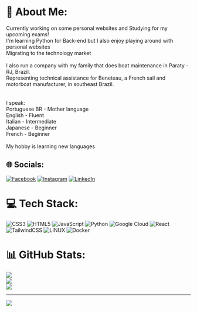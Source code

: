 # 💫 About Me:
Currently working on some personal websites and Studying for my upcoming exams!<br>I'm learning Python for Back-end but I also enjoy playing around with personal websites<br>Migrating to the technology market<br><br>I also run a company with my family that does boat maintenance in Paraty - RJ, Brazil.<br>Representing technical assistance for Beneteau, a French sail and motorboat manufacturer, in southeast Brazil.<br><br><br>I speak:<br>Portuguese BR - Mother language<br>English - Fluent<br>Italian - Intermediate<br>Japanese - Beginner<br>French - Beginner<br><br>My hobby is learning new languages


## 🌐 Socials:
[![Facebook](https://img.shields.io/badge/Facebook-%231877F2.svg?logo=Facebook&logoColor=white)](https://facebook.com/luizcvictor) [![Instagram](https://img.shields.io/badge/Instagram-%23E4405F.svg?logo=Instagram&logoColor=white)](https://instagram.com/luizcvbsj) [![LinkedIn](https://img.shields.io/badge/LinkedIn-%230077B5.svg?logo=linkedin&logoColor=white)](https://linkedin.com/in/lcvbsj) 

# 💻 Tech Stack:
![CSS3](https://img.shields.io/badge/css3-%231572B6.svg?style=for-the-badge&logo=css3&logoColor=white) ![HTML5](https://img.shields.io/badge/html5-%23E34F26.svg?style=for-the-badge&logo=html5&logoColor=white) ![JavaScript](https://img.shields.io/badge/javascript-%23323330.svg?style=for-the-badge&logo=javascript&logoColor=%23F7DF1E) ![Python](https://img.shields.io/badge/python-3670A0?style=for-the-badge&logo=python&logoColor=ffdd54) ![Google Cloud](https://img.shields.io/badge/Google%20Cloud-%234285F4.svg?style=for-the-badge&logo=google-cloud&logoColor=white) ![React](https://img.shields.io/badge/react-%2320232a.svg?style=for-the-badge&logo=react&logoColor=%2361DAFB) ![TailwindCSS](https://img.shields.io/badge/tailwindcss-%2338B2AC.svg?style=for-the-badge&logo=tailwind-css&logoColor=white) ![LINUX](https://img.shields.io/badge/Linux-FCC624?style=for-the-badge&logo=linux&logoColor=black) ![Docker](https://img.shields.io/badge/docker-%230db7ed.svg?style=for-the-badge&logo=docker&logoColor=white)
# 📊 GitHub Stats:
![](https://github-readme-stats.vercel.app/api?username=LuizCVBSJ&theme=dark&hide_border=true&include_all_commits=true&count_private=false)<br/>
![](https://github-readme-streak-stats.herokuapp.com/?user=LuizCVBSJ&theme=dark&hide_border=true)<br/>
![](https://github-readme-stats.vercel.app/api/top-langs/?username=LuizCVBSJ&theme=dark&hide_border=true&include_all_commits=true&count_private=false&layout=compact)


---
[![](https://visitcount.itsvg.in/api?id=LuizCVBSJ&icon=0&color=0)](https://visitcount.itsvg.in)

<!-- Proudly created with GPRM ( https://gprm.itsvg.in ) -->

